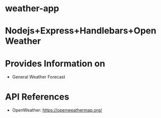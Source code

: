# weather-app
# Nodejs+Express+Handlebars+OpenWeather
# Provides Information on
* General Weather Forecast
# API References
* OpenWeather: https://openweathermap.org/
